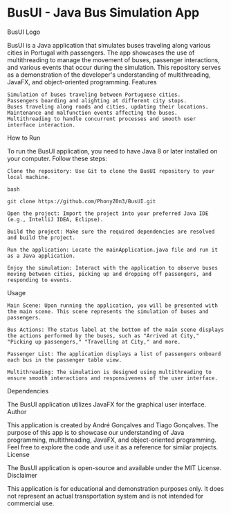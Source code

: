 # BusUI - Java Bus Simulation App

BusUI Logo

BusUI is a Java application that simulates buses traveling along various cities in Portugal with passengers. The app showcases the use of multithreading to manage the movement of buses, passenger interactions, and various events that occur during the simulation. This repository serves as a demonstration of the developer's understanding of multithreading, JavaFX, and object-oriented programming.
Features

    Simulation of buses traveling between Portuguese cities.
    Passengers boarding and alighting at different city stops.
    Buses traveling along roads and cities, updating their locations.
    Maintenance and malfunction events affecting the buses.
    Multithreading to handle concurrent processes and smooth user interface interaction.

How to Run

To run the BusUI application, you need to have Java 8 or later installed on your computer. Follow these steps:

    Clone the repository: Use Git to clone the BusUI repository to your local machine.

    bash

    git clone https://github.com/PhonyZ0n3/BusUI.git

    Open the project: Import the project into your preferred Java IDE (e.g., IntelliJ IDEA, Eclipse).

    Build the project: Make sure the required dependencies are resolved and build the project.

    Run the application: Locate the mainApplication.java file and run it as a Java application.

    Enjoy the simulation: Interact with the application to observe buses moving between cities, picking up and dropping off passengers, and responding to events.

Usage

    Main Scene: Upon running the application, you will be presented with the main scene. This scene represents the simulation of buses and passengers.

    Bus Actions: The status label at the bottom of the main scene displays the actions performed by the buses, such as "Arrived at City," "Picking up passengers," "Travelling at City," and more.

    Passenger List: The application displays a list of passengers onboard each bus in the passenger table view.

    Multithreading: The simulation is designed using multithreading to ensure smooth interactions and responsiveness of the user interface.

Dependencies

The BusUI application utilizes JavaFX for the graphical user interface.
Author

This application is created by André Gonçalves and Tiago Gonçalves. The purpose of this app is to showcase our understanding of Java programming, multithreading, JavaFX, and object-oriented programming. Feel free to explore the code and use it as a reference for similar projects.
License

The BusUI application is open-source and available under the MIT License.
Disclaimer

This application is for educational and demonstration purposes only. It does not represent an actual transportation system and is not intended for commercial use.
